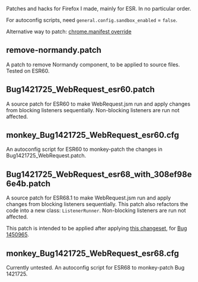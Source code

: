 Patches and hacks for Firefox I made, mainly for ESR.
In no particular order.

For autoconfig scripts, need `general.config.sandbox_enabled` = `false`.

Alternative way to patch: [chrome.manifest override](https://github.com/tartpvule/my-firefox-patches/issues/2#issue-481998289)

## remove-normandy.patch

A patch to remove Normandy component, to be applied to source files.
Tested on ESR60.

## Bug1421725_WebRequest_esr60.patch

A source patch for ESR60 to make WebRequest.jsm run and apply changes from blocking listeners sequentially.
Non-blocking listeners are run not affected.

## monkey_Bug1421725_WebRequest_esr60.cfg

An autoconfig script for ESR60 to monkey-patch the changes in Bug1421725_WebRequest.patch.

## Bug1421725_WebRequest_esr68_with_308ef98e6e4b.patch

A source patch for ESR68.1 to make WebRequest.jsm run and apply changes from blocking listeners sequentially.
This patch also refactors the code into a new class: `ListenerRunner`.
Non-blocking listeners are run not affected.

This patch is intended to be applied after applying [this changeset](https://hg.mozilla.org/mozilla-central/rev/308ef98e6e4b),
for [Bug 1450965](https://bugzilla.mozilla.org/show_bug.cgi?id=1450965).

## monkey_Bug1421725_WebRequest_esr68.cfg

Currently untested.
An autoconfig script for ESR68 to monkey-patch Bug 1421725.

